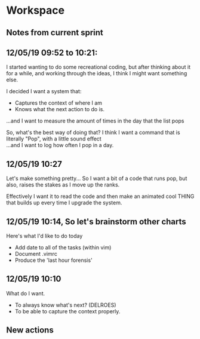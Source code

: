 # Workspace 
##  Notes from current sprint 

## 12/05/19 09:52 to 10:21: 
I started wanting to do some recreational coding, but after thinking about it for a while, and working through the ideas, I think I might want something else. 

I decided I want a system that: 
* Captures the context of where I am
* Knows what the next action to do is. 

...and I want to measure the amount of times in the day that the list pops 

So, what's the best way of doing that? I think I want a command that is literally "Pop", with a little sound effect  
...and I want to log how often I pop in a day. 

## 12/05/19 10:27 
Let's make something pretty... 
So I want a bit of a code that runs pop, but also, raises the stakes as I move up the ranks. 

Effectively I want it to read the code and then make an animated cool THING that builds up every time I upgrade the system.  



## 12/05/19 10:14, So let's brainstorm other charts 
Here's what I'd like to do today
- Add date to all of the tasks (within vim)  
- Document .vimrc 
- Produce the 'last hour forensis' 





## 12/05/19 10:10 
What do I want.  
* To always know what's next?  (DELROES) 
* To be able to capture the context properly. 




##  New actions 


